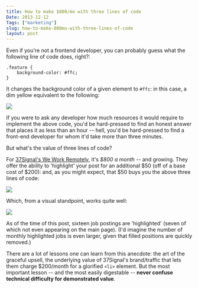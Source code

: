 ```yaml
---
title: How to make $800/mo with three lines of code
Date: 2013-12-12
Tags: ["marketing"]
slug: how-to-make-800mo-with-three-lines-of-code
layout: post
---
```


Even if you're not a frontend developer, you can probably guess what the following line of code does, right?:

    .feature {
        background-color: #ffc;
    }

It changes the background color of a given element to `#ffc`: in this case, a dim yellow equivalent to the following:

![](http://i.imgur.com/0eDTKXu.png)

If you were to ask any developer how much resources it would require to implement the above code, you'd be hard-pressed to find an honest answer that places it as less than an hour -- hell, you'd be hard-pressed to find a front-end developer for whom it'd take more than three minutes.

But what's the value of three lines of code?

For [37Signal's We Work Remotely](https://weworkremotely.com/), it's *$800 a month* -- and growing.  They offer the ability to 'highlight' your post for an additional $50 (off of a base cost of $200): and, as you might expect, that $50 buys you the above three lines of code:

![](http://i.imgur.com/gFdoVEw.png)

Which, from a visual standpoint, works quite well:

![](http://i.imgur.com/0VZaB3X.png)

As of the time of this post, sixteen job postings are 'highlighted' (seven of which not even appearing on the main page).  (I'd imagine the number of monthly highlighted jobs is even larger, given that filled positions are quickly removed.)

There are a lot of lessons one can learn from this anecdote: the art of the graceful upsell, the underlying value of 37Signal's brand/traffic that lets them charge $200/month for a glorified `<li>` element.  But the most important lesson -- and the most easily digestable -- **never confuse technical difficulty for demonstrated value**.
